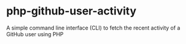 # php-github-user-activity
A simple command line interface (CLI) to fetch the recent activity of a GitHub user using PHP
